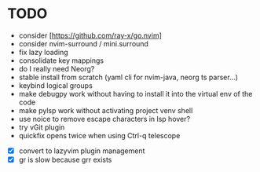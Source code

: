 # TODO
- consider [https://github.com/ray-x/go.nvim]
- consider nvim-surround / mini.surround
- fix lazy loading
- consolidate key mappings
- do I really need Neorg?
- stable install from scratch (yaml cli for nvim-java, neorg ts parser...)
- keybind logical groups
- make debugpy work without having to install it into the virtual env of the
  code
- make pylsp work without activating project venv shell
- use noice to remove escape characters in lsp hover?
- try vGit plugin
- quickfix opens twice when using Ctrl-q telescope

- [x] convert to lazyvim plugin management
- [x] gr is slow because grr exists
